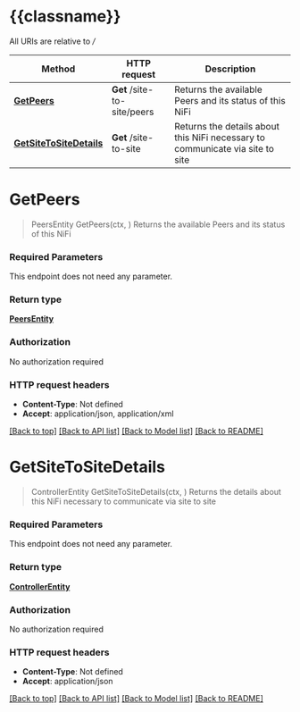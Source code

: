 # {{classname}}

All URIs are relative to */*

Method | HTTP request | Description
------------- | ------------- | -------------
[**GetPeers**](SiteToSiteApi.md#GetPeers) | **Get** /site-to-site/peers | Returns the available Peers and its status of this NiFi
[**GetSiteToSiteDetails**](SiteToSiteApi.md#GetSiteToSiteDetails) | **Get** /site-to-site | Returns the details about this NiFi necessary to communicate via site to site

# **GetPeers**
> PeersEntity GetPeers(ctx, )
Returns the available Peers and its status of this NiFi

### Required Parameters
This endpoint does not need any parameter.

### Return type

[**PeersEntity**](PeersEntity.md)

### Authorization

No authorization required

### HTTP request headers

 - **Content-Type**: Not defined
 - **Accept**: application/json, application/xml

[[Back to top]](#) [[Back to API list]](../README.md#documentation-for-api-endpoints) [[Back to Model list]](../README.md#documentation-for-models) [[Back to README]](../README.md)

# **GetSiteToSiteDetails**
> ControllerEntity GetSiteToSiteDetails(ctx, )
Returns the details about this NiFi necessary to communicate via site to site

### Required Parameters
This endpoint does not need any parameter.

### Return type

[**ControllerEntity**](ControllerEntity.md)

### Authorization

No authorization required

### HTTP request headers

 - **Content-Type**: Not defined
 - **Accept**: application/json

[[Back to top]](#) [[Back to API list]](../README.md#documentation-for-api-endpoints) [[Back to Model list]](../README.md#documentation-for-models) [[Back to README]](../README.md)


